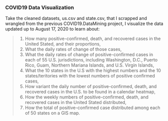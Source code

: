 ### COVID19 Data Visualization
Take the cleaned datasets, us.csv and state.csv, that I scrapped and wrangled from the previous COVID19.DataMining project, I visualize the data updated up to August 17, 2020 to learn about:      
> 1. How many positive-confirmed, death, and recovered cases in the United Stated, and their proportions,    
> 2. What the daily rates of change of those cases,    
> 3. What the daily rates of change of positive-confirmed cases in each of 55 U.S. jurisdictions, including Washington, D.C., Puerto Rico, Guam, Northern Mariana Islands, and U.S. Virgin Islands,   
> 4. What the 10 states in the U.S with the highest numbers and the 10 states/teritories with the lowest numbers of positive confirmed cases,   
> 5. How variant the daily number of positive-confirmed, death, and recovered cases in the U.S. to be found in a calendar heatmap,
> 6. How the weekly numbers of positive-confirmed, death, and recovered cases in the United Stated distributed,
> 7. How the total of positive-confirmed case distributed among each of 50 states on a GIS map.
